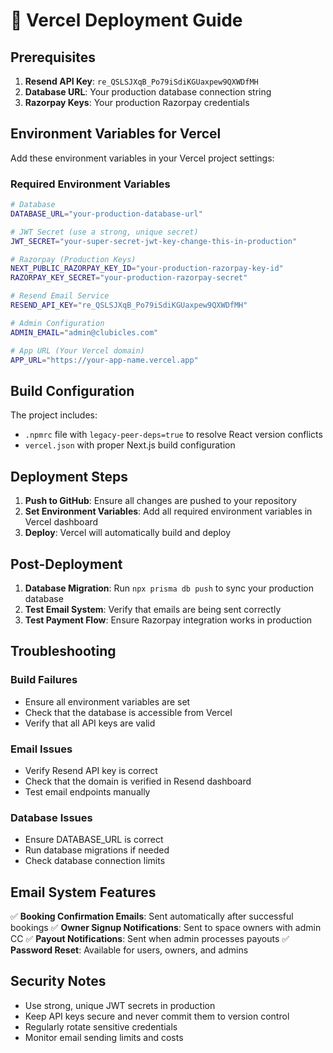 # 🚀 Vercel Deployment Guide

## Prerequisites

1. **Resend API Key**: `re_QSLSJXqB_Po79iSdiKGUaxpew9QXWDfMH`
2. **Database URL**: Your production database connection string
3. **Razorpay Keys**: Your production Razorpay credentials

## Environment Variables for Vercel

Add these environment variables in your Vercel project settings:

### Required Environment Variables

```bash
# Database
DATABASE_URL="your-production-database-url"

# JWT Secret (use a strong, unique secret)
JWT_SECRET="your-super-secret-jwt-key-change-this-in-production"

# Razorpay (Production Keys)
NEXT_PUBLIC_RAZORPAY_KEY_ID="your-production-razorpay-key-id"
RAZORPAY_KEY_SECRET="your-production-razorpay-secret"

# Resend Email Service
RESEND_API_KEY="re_QSLSJXqB_Po79iSdiKGUaxpew9QXWDfMH"

# Admin Configuration
ADMIN_EMAIL="admin@clubicles.com"

# App URL (Your Vercel domain)
APP_URL="https://your-app-name.vercel.app"
```

## Build Configuration

The project includes:
- `.npmrc` file with `legacy-peer-deps=true` to resolve React version conflicts
- `vercel.json` with proper Next.js build configuration

## Deployment Steps

1. **Push to GitHub**: Ensure all changes are pushed to your repository
2. **Set Environment Variables**: Add all required environment variables in Vercel dashboard
3. **Deploy**: Vercel will automatically build and deploy

## Post-Deployment

1. **Database Migration**: Run `npx prisma db push` to sync your production database
2. **Test Email System**: Verify that emails are being sent correctly
3. **Test Payment Flow**: Ensure Razorpay integration works in production

## Troubleshooting

### Build Failures
- Ensure all environment variables are set
- Check that the database is accessible from Vercel
- Verify that all API keys are valid

### Email Issues
- Verify Resend API key is correct
- Check that the domain is verified in Resend dashboard
- Test email endpoints manually

### Database Issues
- Ensure DATABASE_URL is correct
- Run database migrations if needed
- Check database connection limits

## Email System Features

✅ **Booking Confirmation Emails**: Sent automatically after successful bookings
✅ **Owner Signup Notifications**: Sent to space owners with admin CC
✅ **Payout Notifications**: Sent when admin processes payouts
✅ **Password Reset**: Available for users, owners, and admins

## Security Notes

- Use strong, unique JWT secrets in production
- Keep API keys secure and never commit them to version control
- Regularly rotate sensitive credentials
- Monitor email sending limits and costs
